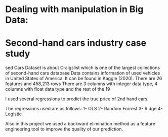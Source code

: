 # Dealing with manipulation in Big Data: 
# Second-hand cars industry case study

sed Cars Dataset is about Craigslist which is one of the largest collections of second-hand cars database
Data contains information of used vehicles in United States of America. It can be found in Kaggle (2020).
There are 26 features and 458,213 rows
There are 3 columns with integer data type, 4 columns with float data type and the rest of the 19

I used several regressions to predict the true price of 2nd hand cars.

The regressions used are as follows:
1- OLS
2- Random Forrest
3- Ridge
4- Logistic

Also in this project we used a backward elimination method as a feature engineering tool to improve the quality of our prediction.
